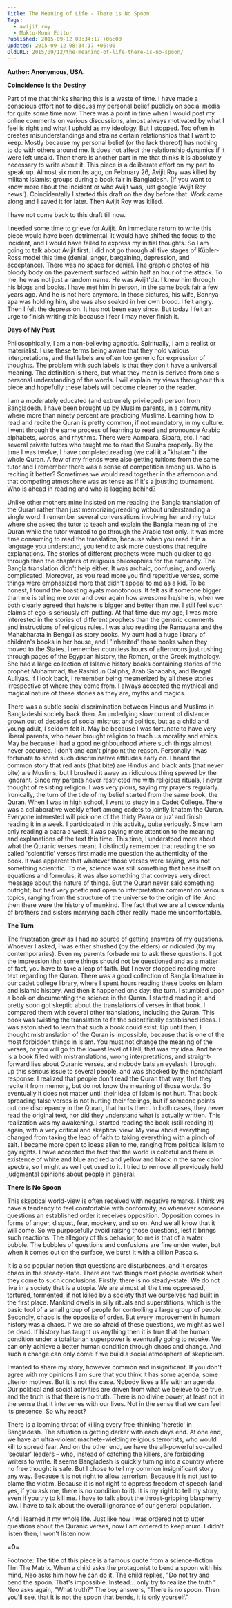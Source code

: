 ```yaml
---
Title: The Meaning of Life - There is No Spoon
Tags:
  - avijit roy
  - Mukto-Mona Editor
Published: 2015-09-12 08:34:17 +06:00
Updated: 2015-09-12 08:34:17 +06:00
OldURL: 2015/09/12/the-meaning-of-life-there-is-no-spoon/
---
```


<strong>Author: Anonymous, USA.</strong>

<strong>Coincidence is the Destiny</strong>

Part of me that thinks sharing this is a waste of time. I have made a conscious effort not to discuss my personal belief publicly on social media for quite some time now. There was a point in time when I would post my online comments on various discussions, almost always motivated by what I feel is right and what I uphold as my ideology. But I stopped. Too often in creates misunderstandings and strains certain relationships that I want to keep. Mostly because my personal belief (or the lack thereof) has nothing to do with others around me. It does not affect the relationship dynamics if it were left unsaid. Then there is another part in me that thinks it is absolutely necessary to write about it. This piece is a deliberate effort on my part to speak up.
Almost six months ago, on February 26, Avijit Roy was killed by militant Islamist groups during a book fair in Bangladesh. (If you want to know more about the incident or who Avijit was, just google 'Avijit Roy news'). Coincidentally I started this draft on the day before that. Work came along and I saved it for later. Then Avijit Roy was killed.

I have not come back to this draft till now.

I needed some time to grieve for Avijit. An immediate return to write this piece would have been detrimental. It would have shifted the focus to the incident, and I would have failed to express my initial thoughts. So I am going to talk about Avijit first. I did not go through all five stages of Kübler-Ross model this time (denial, anger, bargaining, depression, and acceptance). There was no space for denial. The graphic photos of his bloody body on the pavement surfaced within half an hour of the attack. To me, he was not just a random name. He was Avijit'da. I knew him through his blogs and books. I have met him in person, in the same book fair a few years ago. And he is not here anymore. In those pictures, his wife, Bonnya apa was holding him, she was also soaked in her own blood. I felt angry. Then I felt the depression. It has not been easy since. But today I felt an urge to finish writing this because I fear I may never finish it.

<strong>Days of My Past</strong>

Philosophically, I am a non-believing agnostic. Spiritually, I am a realist or materialist. I use these terms being aware that they hold various interpretations, and that labels are often too generic for expression of thoughts. The problem with such labels is that they don't have a universal meaning. The definition is there, but what they mean is derived from one's personal understanding of the words. I will explain my views throughout this piece and hopefully these labels will become clearer to the reader.

I am a moderately educated (and extremely privileged) person from Bangladesh. I have been brought up by Muslim parents, in a community where more than ninety percent are practicing Muslims. Learning how to read and recite the Quran is pretty common, if not mandatory, in my culture. I went through the same process of learning to read and pronounce Arabic alphabets, words, and rhythms. There were Aampara, Sipara, etc. I had several private tutors who taught me to read the Surahs properly. By the time I was twelve, I have completed reading (we call it a "khatam") the whole Quran. A few of my friends were also getting tuitions from the same tutor and I remember there was a sense of competition among us. Who is reciting it better? Sometimes we would read together in the afternoon and that competing atmosphere was as tense as if it's a jousting tournament. Who is ahead in reading and who is lagging behind?

Unlike other mothers mine insisted on me reading the Bangla translation of the Quran rather than just memorizing/reading without understanding a single word. I remember several conversations involving her and my tutor where she asked the tutor to teach and explain the Bangla meaning of the Quran while the tutor wanted to go through the Arabic text only. It was more time consuming to read the translation, because when you read it in a language you understand, you tend to ask more questions that require explanations. The stories of different prophets were much quicker to go through than the chapters of religious philosophies for the humanity. The Bangla translation didn't help either. It was archaic, confusing, and overly complicated. Moreover, as you read more you find repetitive verses, some things were emphasized more that didn't appeal to me as a kid. To be honest, I found the boasting ayats monotonous. It felt as if someone bigger than me is telling me over and over again how awesome he/she is, when we both clearly agreed that he/she is bigger and better than me. I still feel such claims of ego is seriously off-putting. At that time due my age, I was more interested in the stories of different prophets than the generic comments and instructions of religious rules. I was also reading the Ramayana and the Mahabharata in Bengali as story books. My aunt had a huge library of children's books in her house, and I 'inherited' those books when they moved to the States. I remember countless hours of afternoons just rushing through pages of the Egyptian history, the Roman, or the Greek mythology. She had a large collection of Islamic history books containing stories of the prophet Muhammad, the Rashidun Caliphs, Arab Sahabahs, and Bengal Auliyas. If I look back, I remember being mesmerized by all these stories irrespective of where they come from. I always accepted the mythical and magical nature of these stories as they are, myths and magics.

There was a subtle social discrimination between Hindus and Muslims in Bangladeshi society back then. An underlying slow current of distance grown out of decades of social mistrust and politics, but as a child and young adult, I seldom felt it. May be because I was fortunate to have very liberal parents, who never brought religion to teach us morality and ethics. May be because I had a good neighbourhood where such things almost never occurred. I don't and can't pinpoint the reason. Personally I was fortunate to shred such discriminative attitudes early on. I heard the common story that red ants (that bite) are Hindus and black ants (that never bite) are Muslims, but I brushed it away as ridiculous thing spewed by the ignorant. Since my parents never restricted me with religious rituals, I never thought of resisting religion. I was very pious, saying my prayers regularly. Ironically, the turn of the tide of my belief started from the same book, the Quran. When I was in high school, I went to study in a Cadet College. There was a collaborative weekly effort among cadets to jointly khatam the Quran. Everyone interested will pick one of the thirty Paara or juzʾ and finish reading it in a week. I participated in this activity, quite seriously. Since I am only reading a paara a week, I was paying more attention to the meaning and explanations of the text this time. This time, I understood more about what the Quranic verses meant. I distinctly remember that reading the so called 'scientific' verses first made me question the authenticity of the book. It was apparent that whatever those verses were saying, was not something scientific. To me, science was still something that base itself on equations and formulas, it was also something that conveys very direct message about the nature of things. But the Quran never said something outright, but had very poetic and open to interpretation comment on various topics, ranging from the structure of the universe to the origin of life. And then there were the history of mankind. The fact that we are all descendants of brothers and sisters marrying each other really made me uncomfortable.

<strong>The Turn</strong>

The frustration grew as I had no source of getting answers of my questions. Whoever I asked, I was either shushed (by the elders) or ridiculed (by my contemporaries). Even my parents forbade me to ask these questions. I got the impression that some things should not be questioned and as a matter of fact, you have to take a leap of faith. But I never stopped reading more text regarding the Quran. There was a good collection of Bangla literature in our cadet college library, where I spent hours reading these books on Islam and Islamic history. And then it happened one day: the turn. I stumbled upon a book on documenting the science in the Quran. I started reading it, and pretty soon got skeptic about the translations of verses in that book. I compared them with several other translations, including the Quran. This book was twisting the translation to fit the scientifically established ideas. I was astonished to learn that such a book could exist. Up until then, I thought mistranslation of the Quran is impossible, because that is one of the most forbidden things in Islam. You must not change the meaning of the verses, or you will go to the lowest level of Hell, that was my idea. And here is a book filled with mistranslations, wrong interpretations, and straight-forward lies about Quranic verses, and nobody bats an eyelash. I brought up this serious issue to several people, and was shocked by the nonchalant response. I realized that people don't read the Quran that way, that they recite it from memory, but do not know the meaning of those words. So eventually it does not matter until their idea of Islam is not hurt. That book spreading false verses is not hurting their feelings, but if someone points out one discrepancy in the Quran, that hurts them. In both cases, they never read the original text, nor did they understand what is actually written.
This realization was my awakening. I started reading the book (still reading it) again, with a very critical and skeptical view. My view about everything changed from taking the leap of faith to taking everything with a pinch of salt. I became more open to ideas alien to me, ranging from political Islam to gay rights. I have accepted the fact that the world is colorful and there is existence of white and blue and red and yellow and black in the same color spectra, so I might as well get used to it. I tried to remove all previously held judgmental opinions about people in general.

<strong>There is No Spoon</strong>

This skeptical world-view is often received with negative remarks. I think we have a tendency to feel comfortable with conformity, so whenever someone questions an established order it receives opposition. Opposition comes in forms of anger, disgust, fear, mockery, and so on. And we all know that it will come. So we purposefully avoid raising those questions, lest it brings such reactions. The allegory of this behavior, to me is that of a water bubble. The bubbles of questions and confusions are fine under water, but when it comes out on the surface, we burst it with a billion Pascals.

It is also popular notion that questions are disturbances, and it creates chaos in the steady-state. There are two things most people overlook when they come to such conclusions. Firstly, there is no steady-state. We do not live in a society that is a utopia. We are almost all the time oppressed, tortured, tormented, if not killed by a society that we ourselves had built in the first place. Mankind dwells in silly rituals and superstitions, which is the basic tool of a small group of people for controlling a large group of people. Secondly, chaos is the opposite of order. But every improvement in human history was a chaos. If we are so afraid of these questions, we might as well be dead. If history has taught us anything then it is true that the human condition under a totalitarian superpower is eventually going to rebuke. We can only achieve a better human condition through chaos and change. And such a change can only come if we build a social atmosphere of skepticism.

I wanted to share my story, however common and insignificant. If you don't agree with my opinions I am sure that you think it has some agenda, some ulterior motives. But it is not the case. Nobody lives a life with an agenda. Our political and social activities are driven from what we believe to be true, and the truth is that there is no truth. There is no divine power, at least not in the sense that it intervenes with our lives. Not in the sense that we can feel its presence. So why react?

There is a looming threat of killing every free-thinking 'heretic' in Bangladesh. The situation is getting darker with each days end. At one end, we have an ultra-violent machete-wielding religious terrorists, who would kill to spread fear. And on the other end, we have the all-powerful so-called 'secular' leaders – who, instead of catching the killers, are forbidding writers to write. It seems Bangladesh is quickly turning into a country where no free thought is safe. But I chose to tell my common insignificant story any way. Because it is not right to allow terrorism. Because it is not just to blame the victim. Because it is not right to oppress freedom of speech (and yes, if you ask me, there is no condition to it). It is my right to tell my story, even if you try to kill me. I have to talk about the throat-gripping blasphemy law. I have to talk about the overall ignorance of our general population.

And I learned it my whole life. Just like how I was ordered not to utter questions about the Quranic verses, now I am ordered to keep mum. I didn't listen then, I won't listen now.

<strong>=0=</strong>

Footnote: The title of this piece is a famous quote from a science-fiction film The Matrix. When a child asks the protagonist to bend a spoon with his mind, Neo asks him how he can do it. The child replies, "Do not try and bend the spoon. That's impossible. Instead... only try to realize the truth." Neo asks again, "What truth?" The boy answers, "There is no spoon. Then you'll see, that it is not the spoon that bends, it is only yourself."
